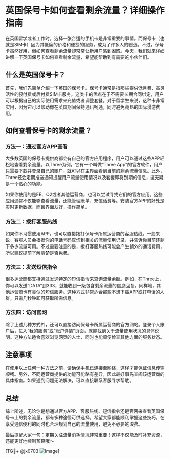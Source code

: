 # 英国保号卡如何查看剩余流量？详细操作指南

在英国留学或者工作时，选择一张合适的手机卡是非常重要的事情。而保号卡（也就是SIM卡）因为其低廉的价格和便捷的服务，成为了许多人的首选。不过，保号卡虽然好用，但如何查看剩余流量却常常让新用户感到困惑。今天，我们就来详细讲解一下英国保号卡如何查看剩余流量，希望能帮助到有需要的小伙伴们。

## 什么是英国保号卡？

首先，我们先简单介绍一下英国的保号卡。保号卡通常是指那些提供低月费、高灵活性的预付费或后付费SIM卡服务。这类卡的优点在于不需要长期合同绑定，用户可以根据自己的实际使用需求来充值或者调整套餐。对于留学生来说，这种卡非常实用，因为它可以帮助你在英国期间保持通讯畅通，同时避免高昂的国际漫游费用。

## 如何查看保号卡的剩余流量？

### 方法一：通过官方APP查看

大多数英国的保号卡提供商都会有自己的官方应用程序，用户可以通过这些APP轻松地查看剩余流量。以Three为例，它有一个叫做“Three App”的官方软件，用户只需要下载并登录自己的账户，就可以在主界面看到当前的剩余流量信息。此外，Three还会定期推送通知提醒用户流量使用情况以及套餐即将到期的信息，这无疑是一个贴心的功能。

如果你使用的是EE、O2或者其他运营商，也可以尝试寻找它们的官方应用。这些应用通常不仅能够查看流量，还能管理账单、充值话费等。安装官方APP的好处是实时更新数据，而且界面友好，操作简单。

### 方法二：拨打客服热线

如果你不习惯使用APP，也可以直接拨打保号卡所属运营商的客服热线。一般来说，客服人员会根据你的电话号码查询到相关的流量使用记录，并告诉你目前还剩下多少流量可用。不过需要注意的是，拨打客服热线可能会产生额外的通话费用，所以建议提前了解清楚是否免费。

### 方法三：发送短信指令

很多运营商都支持通过发送特定的短信指令来查询流量余额。例如，在Three上，你可以发送“DATA”到333，就能收到一条包含剩余流量的信息回复。同样地，其他运营商也有类似的短信服务。这种方式非常适合那些不想下载APP或打电话的人群，只需几秒钟即可获取所需信息。

### 方法四：访问官网

除了上述几种方式外，还可以直接访问保号卡所属运营商的官方网站。登录个人账户后，进入“我的服务”或“账户详情”页面，就能找到关于流量使用状况的具体说明。这种方法适合喜欢浏览网页的人士，同时也能顺便检查其他方面的服务状态。

## 注意事项

在使用以上任何一种方法之前，请确保手机已连接至网络，这样才能保证信息传输顺畅。另外，不同运营商提供的功能可能略有差异，因此最好事先查阅该运营商的具体指南。如果遇到问题无法解决，可以直接联系客服寻求帮助。

## 总结

综上所述，无论你是想通过官方APP、客服热线、短信指令还是官网来查看英国保号卡上的剩余流量，都有多种途径可供选择。希望大家都能顺利掌握这些技巧，在享受通信便利的同时也合理规划自己的流量使用，避免不必要的浪费。

最后提醒大家一句：定期关注流量消耗情况非常重要！这样不仅能及时补充资源，还能更好地控制预算哦～

[TG💪+ @jx0703 ![Image](https://github.com/user-attachments/assets/dbca1d08-cadb-493c-b0ec-ad6f7a83f270)]